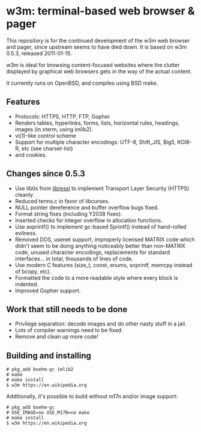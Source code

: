 w3m: terminal-based web browser & pager
=======================================

This repository is for the continued development of the w3m web
browser and pager, since upstream seems to have died down. It is
based on w3m 0.5.3, released 2011-01-15.

w3m is ideal for browsing content-focused websites where the
clutter displayed by graphical web browsers gets in the way of
the actual content.

It currently runs on OpenBSD, and compiles using BSD make.

Features
--------
* Protocols: HTTPS, HTTP, FTP, Gopher
* Renders tables, hyperlinks, forms, lists, horizontal rules,
headings, images (in xterm, using imlib2).
* vi(1)-like control scheme
* Support for multiple character encodings: UTF-8, Shift_JIS,
Big5, KOI8-R, etc (see charset-list)
* and cookies.

Changes since 0.5.3
-------------------
* Use libtls from [libressl](http://libressl.org) to implement
Transport Layer Security (HTTPS) cleanly.
* Reduced terms.c in favor of libcurses.
* NULL pointer dereference and buffer overflow bugs fixed.
* Format string fixes (including Y2038 fixes).
* Inserted checks for integer overflow in allocation functions.
* Use asprintf() to implement gc-based Sprintf() instead of
hand-rolled evilness.
* Removed DOS, usenet support, improperly licensed MATRIX code
which didn't seem to be doing anything noticeably better than
non-MATRIX code, unused character encodings, replacements for
standard interfaces... in total, thousands of lines of code.
* Use modern C features (size_t, const, enums, snprintf, memcpy 
instead of bcopy, etc).
* Formatted the code to a more readable style where every block
is indented.
* Improved Gopher support.

Work that still needs to be done
--------------------------------
* Privilege separation: decode images and do other nasty
stuff in a jail.
* Lots of compiler warnings need to be fixed.
* Remove and clean up more code!

Building and installing
-----------------------
	# pkg_add boehm-gc imlib2
	# make
	# make install
	$ w3m https://en.wikipedia.org

Additionally, it's possible to build without m17n and/or image
support:

	# pkg_add boehm-gc
	# USE_IMAGE=no USE_M17N=no make
	# make install
	$ w3m https://en.wikipedia.org
